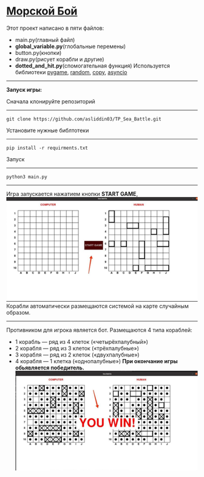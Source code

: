 # [Mорской Бой](<https://ru.wikipedia.org/wiki/%D0%9C%D0%BE%D1%80%D1%81%D0%BA%D0%BE%D0%B9_%D0%B1%D0%BE%D0%B9_(%D0%B8%D0%B3%D1%80%D0%B0)>)

Этот проект написано в пяти файлов:

- main.py(главный файл)
- **global_variable.py**(глобальные перемены)
- button.py(кнопки)
- draw.py(рисует корабли и другие)
- **dotted_and_hit.py**(спомогательная функция)
  Используется библиотеки [pygame](https://www.pygame.org/docs/), [random](https://docs.python.org/3/library/random.html), [copy](https://docs.python.org/3/library/copy.html), [asyncio](https://docs.python.org/3/library/asyncio.html)

---

**Запуск игры:**

Сначала клонируйте репозиторий

---

    git clone https://github.com/asliddin03/TP_Sea_Battle.git

Установите нужные библтотеки

---

    pip install -r requirments.txt

Запуск

---

    python3 main.py

---

Игра запускается нажатием кнопки **START GAME**,
![Кнопка start](Picturec/start.jpg)
Корабли автоматически размещаются системой на карте случайным образом.

---

Противником для игрока является бот.
Размещаются 4 типа кораблей:

- 1 корабль — ряд из 4 клеток («четырёхпалубный»)
- 2 корабля — ряд из 3 клеток («трёхпалубные»)
- 3 корабля — ряд из 2 клеток («двухпалубные»)
- 4 корабля — 1 клетка («однопалубные»)
  **При окончание игры обьявляется победитель.**
  ![end](Picturec/end.jpg)
